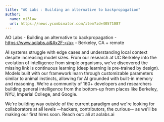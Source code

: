 ```yaml
---
title: "AO Labs : Building an alternative to backpropagation"
author:
  name: mi3law
  url: https://news.ycombinator.com/item?id=40571087
---
```

AO Labs - Building an alternative to backpropagation - <a href="https:&#x2F;&#x2F;www.aolabs.ai&#x2F;" rel="nofollow">https:&#x2F;&#x2F;www.aolabs.ai&#x2F;</a> - Berkeley, CA + remote

AI systems struggle with edge cases and understanding local context despite increasing model sizes. From our research at UC Berkeley into the evolution of intelligence from simple organisms, we’ve discovered the missing link is continuous learning (deep learning is pre-trained by design). Models built with our framework learn through customizable parameters similar to animal instincts, allowing for AI grounded with built-in memory and reasoning. We&#x27;re a community of 160+ developers and researchers building general intelligence from the bottom-up from places like Berkeley, NYU, Imperial College, and Google.

We&#x27;re building way outside of the current paradigm and we&#x27;re looking for collaborators at all levels --hackers, contributors, the curious-- as we&#x27;ll be making our first hires soon. Reach out: ali at aolabs.ai

